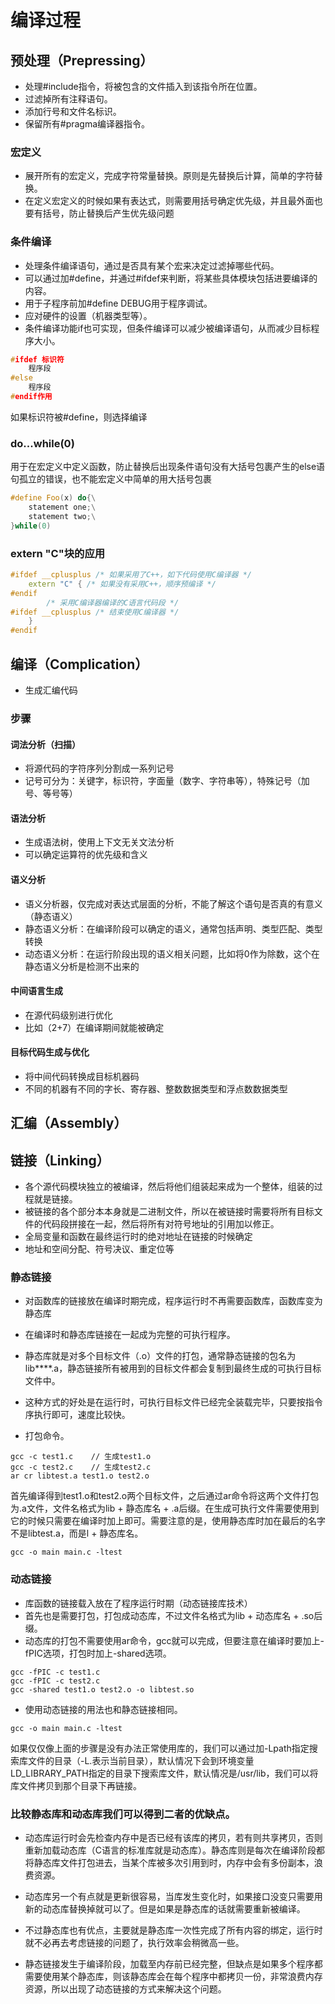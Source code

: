 # 编译过程

## 预处理（Prepressing）

- 处理#include指令，将被包含的文件插入到该指令所在位置。
- 过滤掉所有注释语句。
- 添加行号和文件名标识。
- 保留所有#pragma编译器指令。

### 宏定义

- 展开所有的宏定义，完成字符常量替换。原则是先替换后计算，简单的字符替换。
- 在定义宏定义的时候如果有表达式，则需要用括号确定优先级，并且最外面也要有括号，防止替换后产生优先级问题

### 条件编译

- 处理条件编译语句，通过是否具有某个宏来决定过滤掉哪些代码。
- 可以通过加#define，并通过#ifdef来判断，将某些具体模块包括进要编译的内容。
- 用于子程序前加#define DEBUG用于程序调试。
- 应对硬件的设置（机器类型等）。
- 条件编译功能if也可实现，但条件编译可以减少被编译语句，从而减少目标程序大小。

```c++
#ifdef 标识符
    程序段
#else
    程序段
#endif作用
```

如果标识符被#define，则选择编译

### do...while(0)

用于在宏定义中定义函数，防止替换后出现条件语句没有大括号包裹产生的else语句孤立的错误，也不能宏定义中简单的用大括号包裹

```c++
#define Foo(x) do{\
    statement one;\
    statement two;\
}while(0)
```

### extern "C"块的应用

```c++
#ifdef __cplusplus /* 如果采用了C++，如下代码使用C编译器 */
    extern "C" { /* 如果没有采用C++，顺序预编译 */
#endif
        /* 采用C编译器编译的C语言代码段 */
#ifdef __cplusplus /* 结束使用C编译器 */
    }
#endif
```

## 编译（Complication）

- 生成汇编代码

### 步骤

#### 词法分析（扫描）

- 将源代码的字符序列分割成一系列记号
- 记号可分为：关键字，标识符，字面量（数字、字符串等），特殊记号（加号、等号等）

#### 语法分析

- 生成语法树，使用上下文无关文法分析
- 可以确定运算符的优先级和含义

#### 语义分析

- 语义分析器，仅完成对表达式层面的分析，不能了解这个语句是否真的有意义（静态语义）
- 静态语义分析：在编译阶段可以确定的语义，通常包括声明、类型匹配、类型转换
- 动态语义分析：在运行阶段出现的语义相关问题，比如将0作为除数，这个在静态语义分析是检测不出来的

#### 中间语言生成

- 在源代码级别进行优化
- 比如（2+7）在编译期间就能被确定

#### 目标代码生成与优化

- 将中间代码转换成目标机器码
- 不同的机器有不同的字长、寄存器、整数数据类型和浮点数数据类型

## 汇编（Assembly）

## 链接（Linking）

- 各个源代码模块独立的被编译，然后将他们组装起来成为一个整体，组装的过程就是链接。
- 被链接的各个部分本本身就是二进制文件，所以在被链接时需要将所有目标文件的代码段拼接在一起，然后将所有对符号地址的引用加以修正。
- 全局变量和函数在最终运行时的绝对地址在链接的时候确定
- 地址和空间分配、符号决议、重定位等

### 静态链接

- 对函数库的链接放在编译时期完成，程序运行时不再需要函数库，函数库变为静态库
- 在编译时和静态库链接在一起成为完整的可执行程序。
- 静态库就是对多个目标文件（.o）文件的打包，通常静态链接的包名为lib****.a，静态链接所有被用到的目标文件都会复制到最终生成的可执行目标文件中。
- 这种方式的好处是在运行时，可执行目标文件已经完全装载完毕，只要按指令序执行即可，速度比较快。

- 打包命令。

```
gcc -c test1.c    // 生成test1.o
gcc -c test2.c    // 生成test2.c
ar cr libtest.a test1.o test2.o
```

首先编译得到test1.o和test2.o两个目标文件，之后通过ar命令将这两个文件打包为.a文件，文件名格式为lib + 静态库名 + .a后缀。在生成可执行文件需要使用到它的时候只需要在编译时加上即可。需要注意的是，使用静态库时加在最后的名字不是libtest.a，而是l + 静态库名。

```
gcc -o main main.c -ltest
```

### 动态链接

- 库函数的链接载入放在了程序运行时期（动态链接库技术）
- 首先也是需要打包，打包成动态库，不过文件名格式为lib + 动态库名 + .so后缀。
- 动态库的打包不需要使用ar命令，gcc就可以完成，但要注意在编译时要加上-fPIC选项，打包时加上-shared选项。

```
gcc -fPIC -c test1.c 
gcc -fPIC -c test2.c
gcc -shared test1.o test2.o -o libtest.so
```

- 使用动态链接的用法也和静态链接相同。

```
gcc -o main main.c -ltest
```

如果仅仅像上面的步骤是没有办法正常使用库的，我们可以通过加-Lpath指定搜索库文件的目录（-L.表示当前目录），默认情况下会到环境变量LD_LIBRARY_PATH指定的目录下搜索库文件，默认情况是/usr/lib，我们可以将库文件拷贝到那个目录下再链接。

### 比较静态库和动态库我们可以得到二者的优缺点。

- 动态库运行时会先检查内存中是否已经有该库的拷贝，若有则共享拷贝，否则重新加载动态库（C语言的标准库就是动态库）。静态库则是每次在编译阶段都将静态库文件打包进去，当某个库被多次引用到时，内存中会有多份副本，浪费资源。

- 动态库另一个有点就是更新很容易，当库发生变化时，如果接口没变只需要用新的动态库替换掉就可以了。但是如果是静态库的话就需要重新被编译。

- 不过静态库也有优点，主要就是静态库一次性完成了所有内容的绑定，运行时就不必再去考虑链接的问题了，执行效率会稍微高一些。

- 静态链接发生于编译阶段，加载至内存前已经完整，但缺点是如果多个程序都需要使用某个静态库，则该静态库会在每个程序中都拷贝一份，非常浪费内存资源，所以出现了动态链接的方式来解决这个问题。